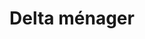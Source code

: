 ---
title: "Delta ménager"
url: /issoudun/delta-menager-rue-ferdinand-de-lesseps/
shop: Haushaltsartikel
---